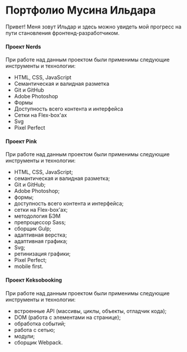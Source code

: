 # Портфолио Мусина Ильдара
Привет! Меня зовут Ильдар и здесь можно увидеть мой прогресс на пути становления фронтенд-разработчиком.

#### Проект Nerds
При работе над данным проектом были применимы следующие инструменты и технологии:
- HTML, CSS, JavaScript
- Семантическая и валидная разметка
- Git и GitHub
- Adobe Photoshop
- Формы
- Доступность всего контента и интерфейса
- Сетки на Flex-box'ах
- Svg
- Pixel Perfect

#### Проект Pink
При работе над данным проектом были применимы следующие инструменты и технологии:
- HTML, CSS, JavaScript;
- семантическая и валидная разметка;
- Git и GitHub;
- Adobe Photoshop;
- формы;
- доступность всего контента и интерфейса;
- сетки на Flex-box'ах;
- методология БЭМ
- препроцессор Sass;
- сборщик Gulp;
- адаптивная верстка;
- адаптивная графика;
- Svg;
- ретинизация графики;
- Pixel Perfect;
- mobile first.

#### Проект Keksobooking
При работе над данным проектом были применимы следующие инструменты и технологии:

- встроенные API (массивы, циклы, объекты, отладчик кода);
- DOM (работа с элементами на странице);
- обработка событий;
- работа с сетью;
- модули;
- сборщик Webpack.
